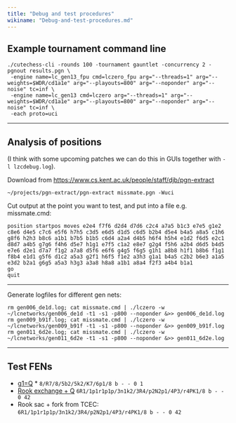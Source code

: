 ```yaml
---
title: "Debug and test procedures"
wikiname: "Debug-and-test-procedures.md"
---
```

## Example tournament command line
```
./cutechess-cli -rounds 100 -tournament gauntlet -concurrency 2 -pgnout results.pgn \
 -engine name=lc_gen13_fpu cmd=lczero_fpu arg="--threads=1" arg="--weights=$WDR/cd1a1e" arg="--playouts=800" arg="--noponder" arg="--noise" tc=inf \
 -engine name=lc_gen13 cmd=lczero arg="--threads=1" arg="--weights=$WDR/cd1a1e" arg="--playouts=800" arg="--noponder" arg="--noise" tc=inf \
 -each proto=uci
```

***

## Analysis of positions
(I think with some upcoming patches we can do this in GUIs together with `-l lzcdebug.log`).

Download from https://www.cs.kent.ac.uk/people/staff/djb/pgn-extract

`~/projects/pgn-extract/pgn-extract missmate.pgn -Wuci`

Cut output at the point you want to test, and put into a file e.g. missmate.cmd:
```
position startpos moves e2e4 f7f6 d2d4 d7d6 c2c4 a7a5 b1c3 e7e5 g1e2 c8e6 d4e5 c7c6 e5f6 h7h5 c3d5 e6d5 d1d5 c6d5 b2b4 d5e4 b4a5 a8a5 c1h6 g8f6 h2h3 b8c6 a1b1 b7b5 b1b5 c6d4 a2a4 d4b5 h6f4 h5h4 e1d2 f6d5 e2c1 d8d7 a4b5 g7g6 f4h6 d5e7 h1g1 e7f5 c1a2 e8e7 g2g4 f5h6 a2b4 d6d5 b4d5 e7e6 d2e1 d7a7 f1g2 a7a8 d5f6 e6f6 g4g5 f6g5 g1h1 a8b8 h1f1 b8b6 f1g1 f8b4 e1d1 g5f6 d1c2 a5a3 g2f1 h6f5 f1e2 a3h3 g1a1 b4a5 c2b2 b6e3 a1a5 e3d2 b2a1 g6g5 a5a3 h3g3 a3a8 h8a8 a1b1 a8a4 f2f3 a4b4 b1a1
go
quit
```

***

Generate logfiles for different gen nets:
```
rm gen006_de1d.log; cat missmate.cmd | ./lczero -w ~/lcnetworks/gen006_de1d -t1 -s1 -p800 --noponder &>> gen006_de1d.log
rm gen009_b91f.log; cat missmate.cmd | ./lczero -w ~/lcnetworks/gen009_b91f -t1 -s1 -p800 --noponder &>> gen009_b91f.log
rm gen011_6d2e.log; cat missmate.cmd | ./lczero -w ~/lcnetworks/gen011_6d2e -t1 -s1 -p800 --noponder &>> gen011_6d2e.log
```

***

## Test FENs
* [g1=Q](https://docs.google.com/spreadsheets/d/1FG4EHjhtRK6itsOpPktW0ad9-_Ib8q04rcwqBf3ZcsY/edit#gid=0) * `8/R7/8/5b2/5k2/K7/6p1/8 b - - 0 1`
* [Rook exchange + Q](https://docs.google.com/spreadsheets/d/1884-iHTzR73AgFm19YYymg2yKnwhtHdaGyHLVnffLag/edit#gid=0) `6R1/1p1r1p1p/3n1k2/3R4/p2N2p1/4P3/r4PK1/8 b - - 0 42`
* Rook sac + fork from TCEC: `6R1/1p1r1p1p/3n1k2/3R4/p2N2p1/4P3/r4PK1/8 b - - 0 42`
